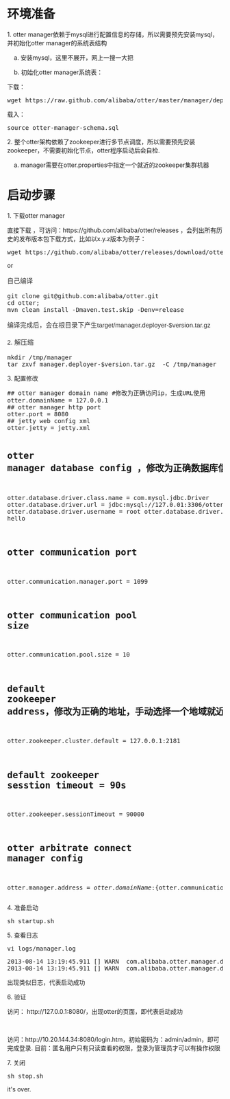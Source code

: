 <div class="blog_content">
    <div class="iteye-blog-content-contain">
<h1><strong>环境准备</strong></h1>
<p>1.  otter manager依赖于mysql进行配置信息的存储，所以需要预先安装mysql，并初始化otter manager的系统表结构</p>
<p>&nbsp;&nbsp;&nbsp;     a.  安装mysql，这里不展开，网上一搜一大把</p>
<p>&nbsp;&nbsp;&nbsp;     b.  初始化otter manager系统表： </p>
下载：<pre name="code" class="java">wget https://raw.github.com/alibaba/otter/master/manager/deployer/src/main/resources/sql/otter-manager-schema.sql </pre>
载入：<pre name="code" class="java">source otter-manager-schema.sql</pre>
<p style="font-size: 14px;"> </p>
<p style="font-size: 14px;">2.  整个otter架构依赖了zookeeper进行多节点调度，所以需要预先安装zookeeper，不需要初始化节点，otter程序启动后会自检. </p>
<p style="font-size: 14px;">&nbsp;&nbsp;&nbsp;     a.  manager需要在otter.properties中指定一个就近的zookeeper集群机器</p>
<p style="font-size: 14px;"> </p>
<h1><strong>启动步骤</strong></h1>
<p style="font-size: 14px;"><strong>    </strong>1.  下载otter manager</p>
<p style="font-size: 14px;">     直接下载 ，可访问：https://github.com/alibaba/otter/releases ，会列出所有历史的发布版本包下载方式，比如以x.y.z版本为例子：</p>
<pre name="code" class="shello">wget https://github.com/alibaba/otter/releases/download/otter-x.y.z/manager.deployer-x.y.z.tar.gz</pre>
    or
<p style="margin-top: 15px; margin-bottom: 15px; color: #333333; font-family: Helvetica, arial, freesans, clean, sans-serif; font-size: 15px; line-height: 25px;">    自己编译</p>
<pre name="code" class="shell">git clone git@github.com:alibaba/otter.git
cd otter; 
mvn clean install -Dmaven.test.skip -Denv=release</pre>
<p style="margin-top: 15px; margin-bottom: 15px; color: #333333; font-family: Helvetica, arial, freesans, clean, sans-serif; font-size: 15px; line-height: 25px;">    编译完成后，会在根目录下产生target/manager.deployer-$version.tar.gz</p>
<p style="margin-top: 15px; margin-bottom: 15px; color: #333333; font-family: Helvetica, arial, freesans, clean, sans-serif; font-size: 15px; line-height: 25px;"> </p>
<p style="margin-top: 15px; margin-bottom: 15px; color: #333333; font-family: Helvetica, arial, freesans, clean, sans-serif; font-size: 15px; line-height: 25px;">   2. 解压缩</p>
<pre name="code" class="java">mkdir /tmp/manager
tar zxvf manager.deployer-$version.tar.gz  -C /tmp/manager</pre>
<p style="font-size: 14px;"> </p>
<p style="font-size: 14px;">   3. 配置修改</p>
<p style="font-size: 14px;"> </p>
<pre name="code" class="html">## otter manager domain name #修改为正确访问ip，生成URL使用
otter.domainName = 127.0.0.1    
## otter manager http port
otter.port = 8080
## jetty web config xml
otter.jetty = jetty.xml

## otter manager database config ，修改为正确数据库信息
otter.database.driver.class.name = com.mysql.jdbc.Driver
otter.database.driver.url = jdbc:mysql://127.0.01:3306/ottermanager
otter.database.driver.username = root
otter.database.driver.password = hello

## otter communication port
otter.communication.manager.port = 1099

## otter communication pool size
otter.communication.pool.size = 10

## default zookeeper address，修改为正确的地址，手动选择一个地域就近的zookeeper集群列表
otter.zookeeper.cluster.default = 127.0.0.1:2181
## default zookeeper sesstion timeout = 90s
otter.zookeeper.sessionTimeout = 90000

## otter arbitrate connect manager config
otter.manager.address = ${otter.domainName}:${otter.communication.manager.port}
</pre>
   
<p> </p>
<p style="font-size: 14px;">   4.  准备启动</p>
<p style="font-size: 14px;"> </p>
<pre name="code" class="java">sh startup.sh</pre>
  
<p> </p>
<p style="font-size: 14px;">   5. 查看日志</p>
<p style="font-size: 14px;"> </p>
<pre name="code" class="java">vi logs/manager.log</pre>
<pre name="code" class="java">2013-08-14 13:19:45.911 [] WARN  com.alibaba.otter.manager.deployer.JettyEmbedServer - ##Jetty Embed Server is startup!
2013-08-14 13:19:45.911 [] WARN  com.alibaba.otter.manager.deployer.OtterManagerLauncher - ## the manager server is running now ......</pre>
    出现类似日志，代表启动成功
<p> </p>
<p style="font-size: 14px;">   </p>
<p style="font-size: 14px;">   6.   验证</p>
<p style="font-size: 14px;">         访问： http://127.0.0.1:8080/，出现otter的页面，即代表启动成功     </p>
<p style="font-size: 14px;"><br><img src="http://dl2.iteye.com/upload/attachment/0088/1833/d81cd060-546c-312e-9a64-82ebd35f4f33.png" alt=""><br>    
<p style="font-size: 14px;">         访问：http://10.20.144.34:8080/login.htm，初始密码为：admin/admin，即可完成登录. 目前：匿名用户只有只读查看的权限，登录为管理员才可以有操作权限</p>
7.   关闭</p>
<pre name="code" class="java">sh stop.sh</pre>
</div>
<div class="iteye-blog-content-contain">    it's over.   </div>
  </div>
</div>